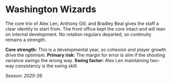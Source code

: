 # Washington Wizards

The core trio of Alex Len, Anthony Gill, and Bradley Beal gives the staff a clear identity to start from.
The front office kept the core intact and will lean on internal development.
No rotation regulars departed, so continuity remains a strength.

**Core strength:** This is a developmental year, so cohesion and player growth drive the optimism.
**Primary risk:** The margin for error is slim if the shooting variance swings the wrong way.
**Swing factor:** Alex Len maintaining two-way consistency is the swing skill.

_Season: 2025-26_
